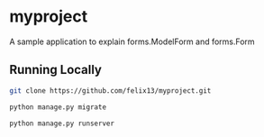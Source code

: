 # myproject
A sample application to explain forms.ModelForm and forms.Form 


## Running Locally

```bash
git clone https://github.com/felix13/myproject.git
```



```bash
python manage.py migrate
```

```bash
python manage.py runserver
```
